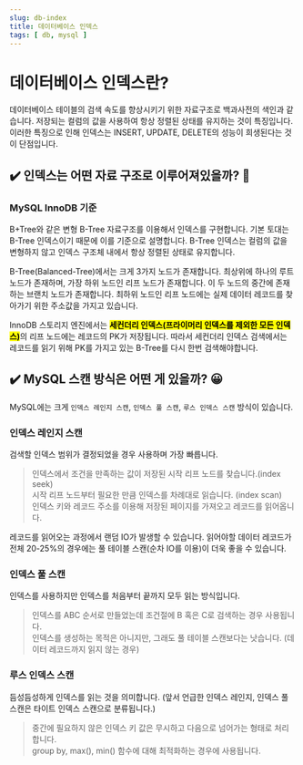 ```yaml
---
slug: db-index
title: 데이터베이스 인덱스
tags: [ db, mysql ]
---
```


# 데이터베이스 인덱스란?
데이터베이스 테이블의 검색 속도를 향상시키기 위한 자료구조로 백과사전의 색인과 같습니다. 저장되는 컬럼의 값을 사용하여 항상 정렬된 상태를 유지하는 것이 특징입니다. 이러한 특징으로 인해 인덱스는 INSERT, UPDATE, DELETE의 성능이 희생된다는 것이 단점입니다.

## ✔️ 인덱스는 어떤 자료 구조로 이루어져있을까? 🤔
### MySQL InnoDB 기준
B+Tree와 같은 변형 B-Tree 자료구조를 이용해서 인덱스를 구현합니다. 기본 토대는 B-Tree 인덱스이기 때문에 이를 기준으로 설명합니다. B-Tree 인덱스는 컬럼의 값을 변형하지 않고 인덱스 구조체 내에서 항상 정렬된 상태로 유지합니다.

B-Tree(Balanced-Tree)에서는 크게 3가지 노드가 존재합니다. 최상위에 하나의 루트 노드가 존재하며, 가장 하위 노드인 리프 노드가 존재합니다. 이 두 노드의 중간에 존재하는 브랜치 노드가 존재합니다. 최하위 노드인 리프 노드에는 실제 데이터 레코드를 찾아가기 위한 주소값을 가지고 있습니다.

InnoDB 스토리지 엔진에서는 <mark>**세컨더리 인덱스(프라이머리 인덱스를 제외한 모든 인덱스)**</mark>의 리프 노드에는 레코드의 PK가 저장됩니다. 따라서 세컨더리 인덱스 검색에서는 레코드를 읽기 위해 PK를 가지고 있는 B-Tree를 다시 한번 검색해야합니다.

## ✔️ MySQL 스캔 방식은 어떤 게 있을까? 😀
MySQL에는 크게 `인덱스 레인지 스캔`, `인덱스 풀 스캔`, `루스 인덱스 스캔` 방식이 있습니다.

### 인덱스 레인지 스캔
검색할 인덱스 범위가 결정되었을 경우 사용하며 가장 빠릅니다.
> 인덱스에서 조건을 만족하는 값이 저장된 시작 리프 노드를 찾습니다.(index seek)  
> 시작 리프 노드부터 필요한 만큼 인덱스를 차례대로 읽습니다. (index scan)  
> 인덱스 키와 레코드 주소를 이용해 저장된 페이지를 가져오고 레코드를 읽어옵니다.

레코드를 읽어오는 과정에서 랜덤 IO가 발생할 수 있습니다. 읽어야할 데이터 레코드가 전체 20-25%의 경우에는 풀 테이블 스캔(순차 IO를 이용)이 더욱 좋을 수 있습니다.

### 인덱스 풀 스캔
인덱스를 사용하지만 인덱스를 처음부터 끝까지 모두 읽는 방식입니다.
> 인덱스를 ABC 순서로 만들었는데 조건절에 B 혹은 C로 검색하는 경우 사용됩니다.  
> 인덱스를 생성하는 목적은 아니지만, 그래도 풀 테이블 스캔보다는 낫습니다. (데이터 레코드까지 읽지 않는 경우)

### 루스 인덱스 스캔
듬성듬성하게 인덱스를 읽는 것을 의미합니다. (앞서 언급한 인덱스 레인지, 인덱스 풀 스캔은 타이트 인덱스 스캔으로 분류됩니다.)
> 중간에 필요하지 않은 인덱스 키 값은 무시하고 다음으로 넘어가는 형태로 처리합니다.  
> group by, max(), min() 함수에 대해 최적화하는 경우에 사용됩니다.